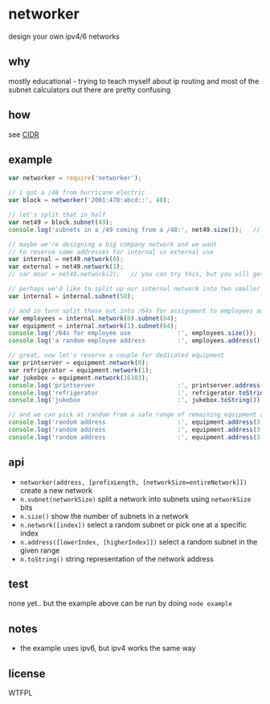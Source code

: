# networker
design your own ipv4/6 networks

## why
mostly educational - trying to teach myself about ip routing and most of the subnet calculators out there are pretty confusing

## how
see [CIDR](http://en.wikipedia.org/wiki/Classless_Inter-Domain_Routing)

## example
```javascript
var networker = require('networker');

// i got a /48 from hurricane electric
var block = networker('2001:470:abcd::', 48);

// let's split that in half
var net49 = block.subnet(49);
console.log('subnets in a /49 coming from a /48:', net49.size());   // 2

// maybe we're designing a big company network and we want
// to reserve some addresses for internal vs external use
var internal = net49.network(0);
var external = net49.network(1);
// var moar = net49.network(2);   // you can try this, but you will get a RangeError

// perhaps we'd like to split up our internal network into two smaller ones:
var internal = internal.subnet(50);

// and in turn split those out into /64s for assignment to employees and equipment respectively
var employees = internal.network(0).subnet(64);
var equipment = internal.network(1).subnet(64);
console.log('/64s for employee use             :', employees.size());     // 16384
console.log('a random employee address         :', employees.address());

// great, now let's reserve a couple for dedicated equipment
var printserver = equipment.network(0);
var refrigerator = equipment.network(1);
var jukebox = equipment.network(16383);
console.log('printserver                       :', printserver.address());    // here we are picking a random full address from the network
console.log('refrigerator                      :', refrigerator.toString());  // here we are just printing the network prefix
console.log('jukebox                           :', jukebox.toString());

// and we can pick at random from a safe range of remaining equipment addresses
console.log('random address                    :', equipment.address(3, 16382));
console.log('random address                    :', equipment.address(3, 16382));
console.log('random address                    :', equipment.address(3, 16382));
```

## api
* `networker(address, [prefixLength, [networkSize=entireNetwork]])` create a new network
* `n.subnet(networkSize)`                  split a network into subnets using `networkSize` bits
* `n.size()`                               show the number of subnets in a network
* `n.network([index])`                     select a random subnet or pick one at a specific index
* `n.address([lowerIndex, [higherIndex]])` select a random subnet in the given range
* `n.toString()`                           string representation of the network address

## test
none yet.. but the example above can be run by doing `node example`

## notes
* the example uses ipv6, but ipv4 works the same way

## license
WTFPL
